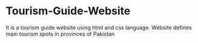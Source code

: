 # Tourism-Guide-Website

It is a tourism guide website using html and css language. Website defines main tourism spots in provinces of Pakistan
